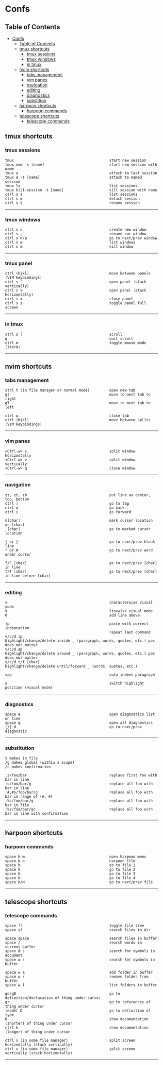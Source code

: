 # Confs

## Table of Contents
- [Confs](#confs)
  - [Table of Contents](#table-of-contents)
  - [tmux shortcuts](#tmux-shortcuts)
    - [tmux sessions](#tmux-sessions)
    - [tmux windows](#tmux-windows)
    - [in tmux](#in-tmux)
  - [nvim shortcuts](#nvim-shortcuts)
    - [tabs management](#tabs-management)
    - [vim panes](#vim-panes)
    - [navigation](#navigation)
    - [editing](#editing)
    - [diagnostics](#diagnostics)
    - [substition](#substition)
  - [harpoon shortcuts](#harpoon-shortcuts)
    - [harpoon commands](#harpoon-commands)
  - [telescope shortcuts](#telescope-shortcuts)
    - [telescope commands](#telescope-commands)
## tmux shortcuts
### tmux sessions
```
tmux                                            start new session
tmux new -s [name]                              start new session with name
tmux a                                          attach to last session
tmux a -t [name]                                attach to named session
tmux ls                                         list sessions
tmux kill-session -t [name]                     kill session with name
ctrl s s                                        list sessions
ctrl s d                                        detach session
ctrl s $                                        rename session
```
----------------------------------------------------------------------------------------------------------------

### tmux windows
```
ctrl s c                                        create new window
ctrl s ,                                        rename cur window
ctrl s n/p                                      go to next/prev window
ctrl s w                                        list windows
ctrl s &                                        kill window
```
----------------------------------------------------------------------------------------------------------------

### tmux panel
```
ctrl (hjkl)                                     move between panels (VIM keybindings)
ctrl s "                                        open panel (stack vertically)
ctrl s %                                        open panel (stack horizontally)
ctrl s x                                        close panel
ctrl s z                                        toggle panel full screen
```
----------------------------------------------------------------------------------------------------------------

### in tmux
```
ctrl s [                                        scroll
q                                               quit scroll
ctrl m                                          toggle mouse mode (iterm)
```
----------------------------------------------------------------------------------------------------------------

## nvim shortcuts
### tabs management
```
ctrl t (in file manager or normal mode)         open new tab
gt                                              move to next tab to right
gT                                              move to next tab to left

ctrl w                                          close tab
ctrl (hjkl)                                     move between splits (VIM keybindings)
```
----------------------------------------------------------------------------------------------------------------

### vim panes
```
<Ctrl-w> s                                      split window horizontally
<Ctrl-w> v                                      split window vertically
<Ctrl-w> q                                      close window
```
----------------------------------------------------------------------------------------------------------------

### navigation
```
zz, zt, zb                                      put line as center, top, bottom
ctrl ]                                          go to tag
ctrl o                                          go back
ctrl i                                          go forward

m[char]                                         mark cursor location as [char]
'[char]                                         go to marked cursor location

{ or }                                          go to next/prev blank line
* or #                                          go to next/prev word under cursor

f/F [char]                                      go to next/prev [char] in line
t/T [char]                                      go to next/prev [char] in line before [char]
```
----------------------------------------------------------------------------------------------------------------

### editing
```
v                                               characterwise visual mode
V                                               linewise visual mode
O                                               add line above

]p                                              paste with correct indentation
.                                               repeat last command
v/c/d ip                                        highlight/change/delete inside _ (paragraph, words, quotes, etc.) pos does not matter
v/c/d ap                                        highlight/change/delete around _ (paragraph, words, quotes, etc.) pos does not matter
v/c/d t/f [char]                                highlight/change/delete until/forward _ (words, quotes, etc.)

=ap                                             auto indent paragraph

o                                               switch highlight position (visual mode)
```
----------------------------------------------------------------------------------------------------------------

### diagnostics
```
space e                                         open diagnostics list on line
space q                                         open all diagnostics
[/] d                                           go to next/prev diagnostic
```
----------------------------------------------------------------------------------------------------------------

### substitution
```
% makes in file
/g makes global (within a scope)
/c makes confirmation

:s/foo/bar                                      replace first foo with bar in line
:s/foo/bar/g                                    replace all foo with bar in line
:#,#s/foo/bar/g                                 replace all foo with bar in range of (#, #)
:%s/foo/bar/g                                   replace all foo with bar in file
:%s/foo/bar/gc                                  replace all foo with bar in line with confirmation
```
----------------------------------------------------------------------------------------------------------------
## harpoon shortcuts
### harpoon commands
```
space h m                                       open harpoon menu
space h a                                       harpoon file
space h                                         go to file 1
space h                                         go to file 2
space h                                         go to file 3
space h                                         go to file 4
space n/N                                       go to next/prev file
```
----------------------------------------------------------------------------------------------------------------

## telescope shortcuts
### telescope commands
```
space ft                                        toggle file tree
space sf                                        search files in dir

space space                                     search files in buffer
space /                                         search words in current buffer
space d s                                       search for symbols in document
space w s                                       search for symbols in buffer

space w a                                       add folder in buffer
space w r                                       remove folder from buffer
space w l                                       list folders in buffer

gd/gD                                           go to definition/declaration of thing under cursor
gr                                              go to references of thing under cursor
leader D                                        go to definition of type
K                                               show documentation (shorter) of thing under cursor
ctrl k                                          show documentation (longer) of thing under cursor

ctrl x (in some file manager)                   split screen horizontally (stack vertically) 
ctrl v (in some file manager)                   split screen vertically (stack horizontally)
```
----------------------------------------------------------------------------------------------------------------
